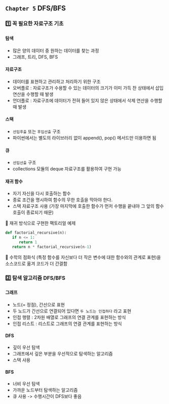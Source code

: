 ## `Chapter 5` DFS/BFS

### :one: 꼭 필요한 자료구조 기초

#### 탐색
- 많은 양의 데이터 중 원하는 데이터를 찾는 과정
- 그래프, 트리, DFS, BFS

#### 자료구조
- 데이터를 표현하고 관리하고 처리하기 위한 구조
- 오버플로 : 자료구조가 수용할 수 있는 데이터의 크기가 이미 가득 찬 상태에서 삽입 연산을 수행할 때 발생
- 언더플로 : 자료구조에 데이터가 전혀 들어 있지 않은 상태에서 삭제 연산을 수행할 때 발생

#### 스택
- `선입후출` 또는 `후입선출` 구조
- 파이썬에서는 별도의 라이브러리 없이 append(), pop() 메서드만 이용하면 됨

#### 큐
- `선입선출` 구조
- collections 모듈의 deque 자료구조를 활용하여 구현 가능

#### 재귀 함수
- 자기 자신을 다시 호출하는 함수
- 종료 조건을 명시하여 함수의 무한 호출을 막아야 한다.
- 스택 자료구조 사용 (가장 마지막에 호출한 함수가 먼저 수행을 끝내야 그 앞의 함수 호출이 종료되기 때문)

:speech_balloon: 재귀 방식으로 구현한 팩토리얼 예제
```python
def factorial_recursive(n):  
   if n <= 1:  
      return 1  
   return n * factorial_recursive(n-1)
```

:thought_balloon: 수학의 점화식 (특정 함수를 자신보다 더 작은 변수에 대한 함수와의 관계로 표현)을 소스코드로 옮겨 코드가 더 간결함

### :two: 탐색 알고리즘 DFS/BFS

#### 그래프
- 노드(= 정점), 간선으로 표현
- 두 노드가 간선으로 연결되어 있다면 `두 노드는 인접하다` 라고 표현
- 인접 행렬 : 2차원 배열로 그래프의 연결 관계를 표현하는 방식
- 인접 리스트 : 리스트로 그래프의 연결 관계를 표현하는 방식

#### DFS
- 깊이 우선 탐색
- 그래프에서 깊은 부분을 우선적으로 탐색하는 알고리즘
- 스택 사용

#### BFS
- 너비 우선 탐색
- 가까운 노드부터 탐색하는 알고리즘
- 큐 사용 -> 수행시간이 DFS보다 좋음